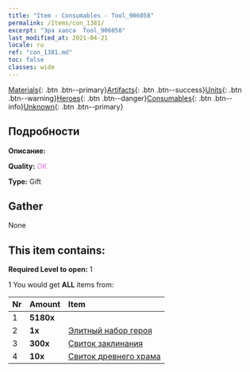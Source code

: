 ```yaml
---
title: "Item - Consumables - Tool_906058"
permalink: /Items/con_1381/
excerpt: "Эра хаоса  Tool_906058"
last_modified_at: 2021-04-21
locale: ru
ref: "con_1381.md"
toc: false
classes: wide
---
```

 [Materials](/ru/Items/){: .btn .btn--primary}[Artifacts](/ru/Items/Artifacts/){: .btn .btn--success}[Units](/ru/Items/Units/){: .btn .btn--warning}[Heroes](/ru/Items/Heroes/){: .btn .btn--danger}[Consumables](/ru/Items/Consumables/){: .btn .btn--info}[Unknown](/ru/Items/Unknown/){: .btn .btn--primary}

## Подробности
 **Описание:** 

 **Quality:** <span style="color: #DA70D6">OK</span>

 **Type:** Gift

## Gather

  None

## This item contains:

 **Required Level to open:** 1

 1 You would get **ALL** items  from:

  | Nr | Amount |     Item    |
  |:---|:-------|:------------|
  | 1 |  **5180x** | <i class="fas fa-gem"/> |  | 
  | 2 |  **1x** | [Элитный набор героя](/ru/Items/con_1372/) |  | 
  | 3 |  **300x** | [Свиток заклинания](/ru/Items/con_694/) |  | 
  | 4 |  **10x** | [Свиток древнего храма](/ru/Items/con_697/) |  | 
